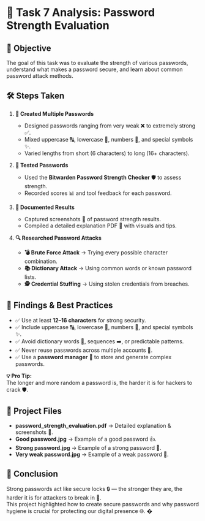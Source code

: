 # 🔐 Task 7 Analysis: Password Strength Evaluation

## 🎯 Objective
The goal of this task was to evaluate the strength of various passwords, understand what makes a password secure, and learn about common password attack methods.

## 🛠️ Steps Taken

1. **📝 Created Multiple Passwords**
   - Designed passwords ranging from very weak ❌ to extremely strong ✅.
   - Mixed uppercase 🔠, lowercase 🔡, numbers 🔢, and special symbols ✨.
   - Varied lengths from short (6 characters) to long (16+ characters).

2. **🧪 Tested Passwords**
   - Used the **Bitwarden Password Strength Checker** 🛡️ to assess strength.
   - Recorded scores 📊 and tool feedback for each password.

3. **📂 Documented Results**
   - Captured screenshots 📸 of password strength results.
   - Compiled a detailed explanation PDF 📑 with visuals and tips.

4. **🔍 Researched Password Attacks**
   - **💣 Brute Force Attack** → Trying every possible character combination.
   - **📚 Dictionary Attack** → Using common words or known password lists.
   - **🕵️ Credential Stuffing** → Using stolen credentials from breaches.

## 📌 Findings & Best Practices
- ✅ Use at least **12–16 characters** for strong security.
- ✅ Include uppercase 🔠, lowercase 🔡, numbers 🔢, and special symbols ✨.
- ✅ Avoid dictionary words 📖, sequences ➡️, or predictable patterns.
- ✅ Never reuse passwords across multiple accounts 🔄.
- ✅ Use a **password manager** 💾 to store and generate complex passwords.

**💡 Pro Tip:**  
The longer and more random a password is, the harder it is for hackers to crack 🛡️.

## 📁 Project Files
- **password_strength_evaluation.pdf** → Detailed explanation & screenshots 📑.
- **Good password.jpg** → Example of a good password 👍.
- **Strong password.jpg** → Example of a strong password 💪.
- **Very weak password.jpg** → Example of a weak password 🚫.

## 🏁 Conclusion
Strong passwords act like secure locks 🔒 — the stronger they are, the harder it is for attackers to break in 🚷.  
This project highlighted how to create secure passwords and why password hygiene is crucial for protecting our digital presence 🌐.
�️

